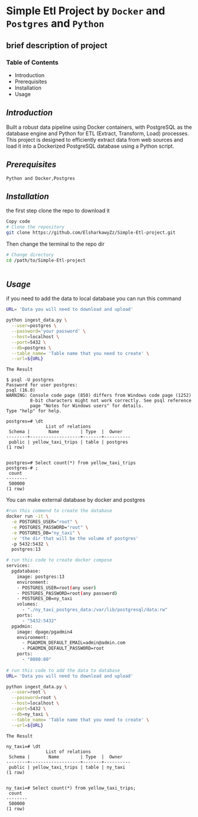 # Simple Etl Project by `Docker` and `Postgres` and `Python`

## brief description of  project

### Table of Contents
* Introduction
* Prerequisites
* Installation
* Usage



## *Introduction*
Built a robust data pipeline using Docker containers, with PostgreSQL as the database engine and Python for ETL (Extract, Transform, Load) processes. This project is designed to efficiently extract data from web sources and load it into a Dockerized PostgreSQL database using a Python script.

## *Prerequisites*
`Python and Docker,Postgres`

## *Installation*


the first step clone the repo to download it
```bash
Copy code
# Clone the repository
git clone https://github.com/ElsharkawyZz/Simple-Etl-project.git
```
Then change the terminal to the repo dir

```bash
# Change directory
cd /path/to/Simple-Etl-project
 
```
## *Usage*

if you need to add the data to local database you can
run this command
``` bash
URL= 'Data you will need to download and upload'

python ingest_data.py \
  --user=postgres \
  --password='your password' \
  --host=localhost \
  --port=5432 \
  --db=postgres \
  --table_name= 'Table name that you need to create' \
  --url=${URL}
``` 
`The Result`
```
$ psql -U postgres
Password for user postgres:
psql (16.0)
WARNING: Console code page (850) differs from Windows code page (1252)
         8-bit characters might not work correctly. See psql reference
         page "Notes for Windows users" for details.
Type "help" for help.

postgres=# \dt
               List of relations
 Schema |       Name        | Type  |  Owner
--------+-------------------+-------+----------
 public | yellow_taxi_trips | table | postgres
(1 row)


postgres=# Select count(*) from yellow_taxi_trips
postgres-# ;
 count
--------
 500000
(1 row)

```


You can make external database by docker and postgres 
``` bash
#run this commend to create the database
docker run -it \
  -e POSTGRES_USER="root" \
  -e POSTGRES_PASSWORD="root" \
  -e POSTGRES_DB="ny_taxi" \
  -v 'the dir that will be the volume of postgres'
  -p 5432:5432 \
  postgres:13

# run this code to create docker compose
services:
  pgdatabase:
    image: postgres:13
    environment:
    - POSTGRES_USER=root(any user)
    - POSTGRES_PASSWORD=root(any password)
    - POSTGRES_DB=ny_taxi 
    volumes:
      - "./ny_taxi_postgres_data:/var/lib/postgresql/data:rw"
    ports:
      - "5432:5432"  
  pgadmin:
    image: dpage/pgadmin4
    environment:
      - PGADMIN_DEFAULT_EMAIL=admin@admin.com
      - PGADMIN_DEFAULT_PASSWORD=root
    ports:
      - "8080:80"   
  
# run this code to add the data to database
URL= 'Data you will need to download and upload'

python ingest_data.py \
  --user=root \
  --password=root \
  --host=localhost \
  --port=5432 \
  --db=ny_taxi \
  --table_name= 'Table name that you need to create' \
  --url=${URL}  

```
`The Result`

```
ny_taxi=# \dt
               List of relations
 Schema |       Name        | Type  |  Owner
--------+-------------------+-------+----------
 public | yellow_taxi_trips | table | ny_taxi
(1 row)


ny_taxi=# Select count(*) from yellow_taxi_trips;
 count
--------
 500000
(1 row)

```



